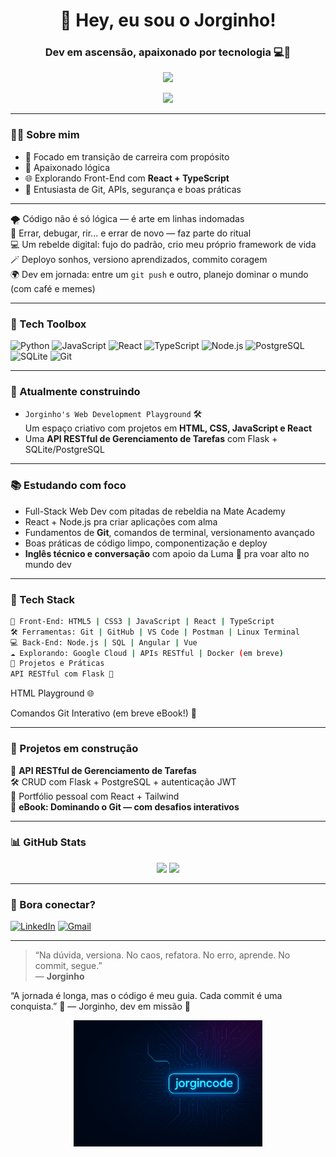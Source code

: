 <!-- README para o perfil do GitHub de Jorginho -->

<h1 align="center">👋 Hey, eu sou o Jorginho!</h1>
<h3 align="center">Dev em ascensão, apaixonado por tecnologia 💻🚀</h3>

<p align="center">
  <img src="https://readme-typing-svg.demolab.com/?lines=Desenvolvedor+Full-Stack+em+forma%C3%A7%C3%A3o;Node.js%2C+SQL+e+JavaScript+na+veia!;Construindo+projetos+com+alma+e+c%C3%B3digo&center=true&width=500&height=45" />
</p>

<p align="center">
  <img src="https://media.giphy.com/media/qgQUggAC3Pfv687qPC/giphy.gif" width="300" />
</p>

---

### 👨‍💻 Sobre mim
- 🎯 Focado em transição de carreira com propósito
- 💾 Apaixonado lógica
- 🌐 Explorando Front-End com **React + TypeScript**
- 🤖 Entusiasta de Git, APIs, segurança e boas práticas

---

🌪️ Código não é só lógica — é arte em linhas indomadas  
🧠 Errar, debugar, rir... e errar de novo — faz parte do ritual  
💻 Um rebelde digital: fujo do padrão, crio meu próprio framework de vida  
🪄 Deployo sonhos, versiono aprendizados, commito coragem  
🌍 Dev em jornada: entre um `git push` e outro, planejo dominar o mundo (com café e memes)

---

### 🧰 Tech Toolbox  
![Python](https://img.shields.io/badge/Python-3776AB?style=for-the-badge&logo=python&logoColor=white)
![JavaScript](https://img.shields.io/badge/JavaScript-F7DF1E?style=for-the-badge&logo=javascript&logoColor=black)
![React](https://img.shields.io/badge/React-20232A?style=for-the-badge&logo=react&logoColor=61DAFB)
![TypeScript](https://img.shields.io/badge/TypeScript-3178C6?style=for-the-badge&logo=typescript&logoColor=white)
![Node.js](https://img.shields.io/badge/Node.js-339933?style=for-the-badge&logo=nodedotjs&logoColor=white)
![PostgreSQL](https://img.shields.io/badge/PostgreSQL-316192?style=for-the-badge&logo=postgresql&logoColor=white)
![SQLite](https://img.shields.io/badge/SQLite-07405E?style=for-the-badge&logo=sqlite&logoColor=white)
![Git](https://img.shields.io/badge/Git-F05032?style=for-the-badge&logo=git&logoColor=white)

---

### 🚧 Atualmente construindo
- `Jorginho's Web Development Playground` 🛠️  
  Um espaço criativo com projetos em **HTML, CSS, JavaScript e React**  
- Uma **API RESTful de Gerenciamento de Tarefas** com Flask + SQLite/PostgreSQL

---

### 📚 Estudando com foco
- Full-Stack Web Dev com pitadas de rebeldia na Mate Academy
- React + Node.js pra criar aplicações com alma
- Fundamentos de **Git**, comandos de terminal, versionamento avançado
- Boas práticas de código limpo, componentização e deploy
- **Inglês técnico e conversação** com apoio da Luma 💬 pra voar alto no mundo dev

---

### 🚀 Tech Stack
```bash
🎨 Front-End: HTML5 | CSS3 | JavaScript | React | TypeScript
🛠️ Ferramentas: Git | GitHub | VS Code | Postman | Linux Terminal
💻 Back-End: Node.js | SQL | Angular | Vue
☁️ Explorando: Google Cloud | APIs RESTful | Docker (em breve)
🧠 Projetos e Práticas
API RESTful com Flask 🧩
```
HTML Playground 🌐

Comandos Git Interativo (em breve eBook!) 📘

---

### 🚧 Projetos em construção
🔧 **API RESTful de Gerenciamento de Tarefas**  
🛠️ CRUD com Flask + PostgreSQL + autenticação JWT  
🎨 Portfólio pessoal com React + Tailwind  
📘 **eBook: Dominando o Git — com desafios interativos**

---

### 📊 GitHub Stats

<p align="center">
  <img src="https://github-readme-stats.vercel.app/api?username=jorgincode&show_icons=true&theme=radical" height="150"/>
  <img src="https://github-readme-stats.vercel.app/api/top-langs/?username=jorgincode&layout=compact&theme=radical" height="150"/>
</p>

---

### 🤝 Bora conectar?

[![LinkedIn](https://img.shields.io/badge/LinkedIn-%230077B5.svg?style=for-the-badge&logo=linkedin&logoColor=white)](https://www.linkedin.com/in/jorge-menezes-jr/)
[![Gmail](https://img.shields.io/badge/Email-D14836?style=for-the-badge&logo=gmail&logoColor=white)](mailto:jgrei.junior@gmail.com)

<!-- [![LinkedIn](https://img.shields.io/badge/LinkedIn-%230077B5.svg?style=for-the-badge&logo=linkedin&logoColor=white)](https://www.linkedin.com/in/seu-usuario)
[![Gmail](https://img.shields.io/badge/Email-D14836?style=for-the-badge&logo=gmail&logoColor=white)](mailto:seu.email@gmail.com) -->

---

> “Na dúvida, versiona. No caos, refatora. No erro, aprende. No commit, segue.”  
> — **Jorginho**

“A jornada é longa, mas o código é meu guia. Cada commit é uma conquista.” 🧭
— Jorginho, dev em missão 🚀

<p align="center">
  <img src="https://github.com/jorgincode/jorgincode/blob/main/Jorgincode%20Banner_new.png" alt="Jorgincode Banner" width="60%">
</p>
<!---
jorgincode/jorgincode is a ✨ special ✨ repository because its `README.md` (this file) appears on your GitHub profile.
You can click the Preview link to take a look at your changes.
--->
